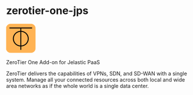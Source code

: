 # zerotier-one-jps

![zerotier-one-logo](images/zerotier-one.png)

ZeroTier One Add-on for Jelastic PaaS

ZeroTier delivers the capabilities of VPNs, SDN, and SD-WAN with a single system. Manage all your connected resources across both local and wide area networks as if the whole world is a single data center.
